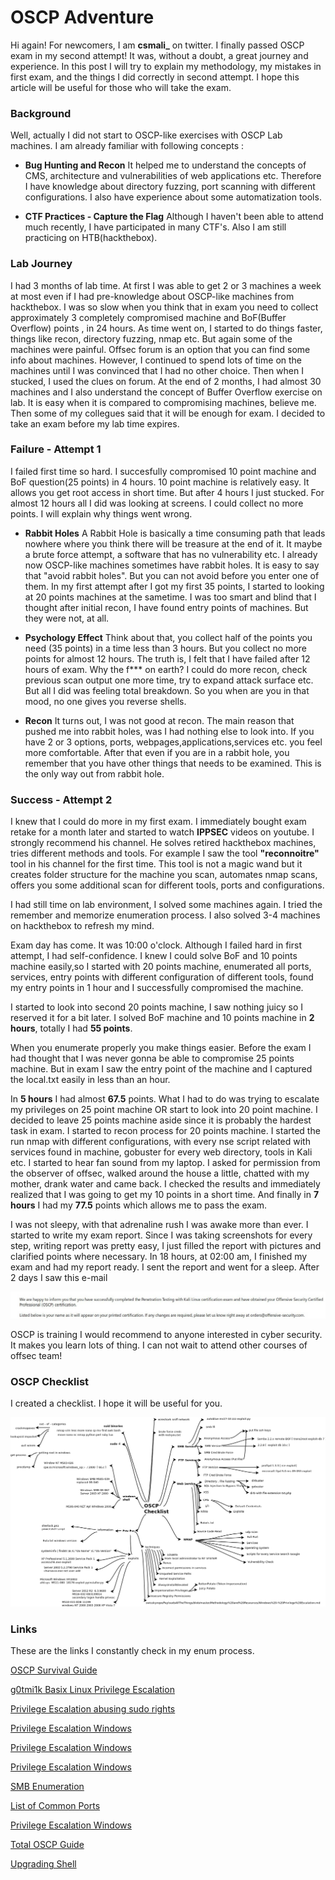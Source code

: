 # OSCP Adventure

Hi again! For newcomers, I am **csmali_** on twitter. I finally passed OSCP exam in my second attempt! It was, without a doubt, a great journey and experience.
In this post I will try to explain my methodology, my mistakes in first exam, and the things I did correctly in second attempt.
I hope this article will be useful for those who will take the exam.


### Background

Well, actually I did not start to OSCP-like exercises with OSCP Lab machines. I am already familiar with following concepts :

* **Bug Hunting and Recon**
 It helped me to understand the concepts of CMS, architecture and vulnerabilities of web applications etc. Therefore
 I have knowledge about directory fuzzing, port scanning with different configurations. I also have experience about some automatization tools.

* **CTF Practices - Capture the Flag**
 Although I haven't been able to attend much recently, I have participated in many CTF's. Also I am still practicing on HTB(hackthebox).


### Lab Journey

I had 3 months of lab time. At first I was able to get 2 or 3 machines a week at most even if I had pre-knowledge about OSCP-like machines from hackthebox. I was so slow when you think that in exam you need to collect approximately 3 completely compromised machine and BoF(Buffer Overflow) points , in 24 hours. As time went on, I started to do things faster, things like recon, directory fuzzing, nmap etc. But again some of the machines were painful. Offsec forum is an option that you can find some info about machines. However, I continued to spend lots of time on the machines until I was convinced that I had no other choice. Then when I stucked, I used the clues on forum. At the end of 2 months, I had almost 30 machines and I also understand the concept of Buffer Overflow exercise on lab. It is easy when it is compared to compromising machines, believe me. Then some of my collegues said that it will be enough for exam. I decided to take an exam before my lab time expires.

### Failure - Attempt 1

I failed first time so hard. I succesfully compromised 10 point machine and BoF question(25 points) in 4 hours. 10 point machine is relatively easy. It allows you get root access in short time. But after 4 hours I just stucked. For almost 12 hours all I did was looking at screens. I could collect no more points. I will explain why things went wrong.
* **Rabbit Holes**
A Rabbit Hole is basically a time consuming path that leads nowhere where you think there will be treasure at the end of it. It maybe a brute force attempt, a software that has no vulnerability etc. I already now OSCP-like machines sometimes have rabbit holes. It is easy to say that "avoid rabbit holes". But you can not avoid before you enter one of them. In my first attempt after I got my first 35 points, I started to looking at 20 points machines at the sametime. I was too smart and blind that I thought after initial recon, I have found entry points of machines. But they were not, at all.

* **Psychology Effect**
Think about that, you collect half of the points you need (35 points) in a time less than 3 hours. But you collect no more points for almost 12 hours. The truth is, I felt that I have failed after 12 hours of exam. Why the f*** on earth? I could do more recon, check previous scan output one more time, try to expand attack surface etc. But all I did was feeling total breakdown. So you when are you in that mood, no one gives you reverse shells.

* **Recon**
It turns out, I was not good at recon. The main reason that pushed me into rabbit holes, was I had nothing else to look into. If you have 2 or 3 options, ports, webpages,applications,services etc. you feel more comfortable. After that even if you are in a rabbit hole, you remember that you have other things that needs to be examined. This is the only way out from rabbit hole.

### Success - Attempt 2

I knew that I could do more in my first exam. I immediately bought exam retake for a month later and started to watch **IPPSEC** videos on youtube. I strongly recommend his channel. He solves retired hackthebox machines, tries different methods and tools. For example I saw the tool **"reconnoitre"** tool in his channel for the first time. This tool is not a magic wand but it creates folder structure for the machine you scan, automates nmap scans, offers you some additional scan for different tools, ports and configurations.

I had still time on lab environment, I solved some machines again. I tried the remember and memorize enumeration process. I also solved 3-4 machines on hackthebox to refresh my mind.

Exam day has come. It was 10:00 o'clock. Although I failed hard in first attempt, I had self-confidence. I knew I could solve BoF and 10 points machine easily,so I started with 20 points machine, enumerated all ports, services, entry points with different configuration of different tools, found my entry points in 1 hour and I successfully compromised the machine.

I started to look into second 20 points machine, I saw nothing juicy so I reserved it for a bit later. I solved BoF machine and 10 points machine in **2 hours**, totally I had **55 points**.

When you enumerate properly you make things easier. Before the exam I had thought that I was never gonna be able to compromise 25 points machine. But in exam I saw the entry point of the machine and I captured the local.txt easily in less than an hour.

In **5 hours** I had almost **67.5** points. What I had to do was trying to escalate my privileges on 25 point machine OR start to look into 20 point machine. I decided to leave 25 points machine aside since it is probably the hardest task in exam. I started to recon process for 20 points machine. I started the run nmap with different configurations, with every nse script related with services found in machine, gobuster for every web directory, tools in Kali etc. I started to hear fan sound from my laptop. I asked for permission from the observer of offsec, walked around the house a little, chatted with my mother, drank water and came back. I checked the results and immediately realized that I was going to get my 10 points in a short time. And finally in **7 hours** I had my **77.5** points which allows me to pass the exam.

I was not sleepy, with that adrenaline rush I was awake more than ever. I started to write my exam report. Since I was taking screenshots for every step, writing report was pretty easy, I just filled the report with pictures and clarified points where necessary. In 18 hours, at 02:00 am, I finished my exam and had my report ready. I sent the report and went for a sleep. After 2 days I saw this e-mail

![Result](../images/post6/info.jpg)

OSCP is training I would recommend to anyone interested in cyber security. It makes you learn lots of thing. I can not wait to attend other courses of offsec team!


### OSCP Checklist

I created a checklist. I hope it will be useful for you.

![OSCP Checklist](../images/post6/OSCP.png)

### Links

These are the links I constantly check in my enum process.

[OSCP Survival Guide](https://github.com/wwong99/pentest-notes/blob/master/oscp_resources/OSCP-Survival-Guide.md)

[g0tmi1k Basix Linux Privilege Escalation](https://blog.g0tmi1k.com/2011/08/basic-linux-privilege-escalation/)

[Privilege Escalation abusing sudo rights](https://github.com/Ignitetechnologies/Privilege-Escalation/blob/master/Abusing%20Sudo%20Righs.md)

[Privilege Escalation Windows](https://www.fuzzysecurity.com/tutorials/16.html)

[Privilege Escalation Windows](https://pentest.blog/windows-privilege-escalation-methods-for-pentesters/)

[Privilege Escalation Windows](https://guide.offsecnewbie.com/privilege-escalation/windows-pe)

[SMB Enumeration](https://0xdf.gitlab.io/2018/12/02/pwk-notes-smb-enumeration-checklist-update1.html)

[List of Common Ports](https://sushant747.gitbooks.io/total-oscp-guide/list_of_common_ports.html)

[Privilege Escalation Windows](https://github.com/swisskyrepo/PayloadsAllTheThings/blob/master/Methodology%20and%20Resources/Windows%20-%20Privlege%20Escalation.md)

[Total OSCP Guide](https://sushant747.gitbooks.io/total-oscp-guide/)

[Upgrading Shell](https://blog.ropnop.com/upgrading-simple-shells-to-fully-interactive-ttys/)
